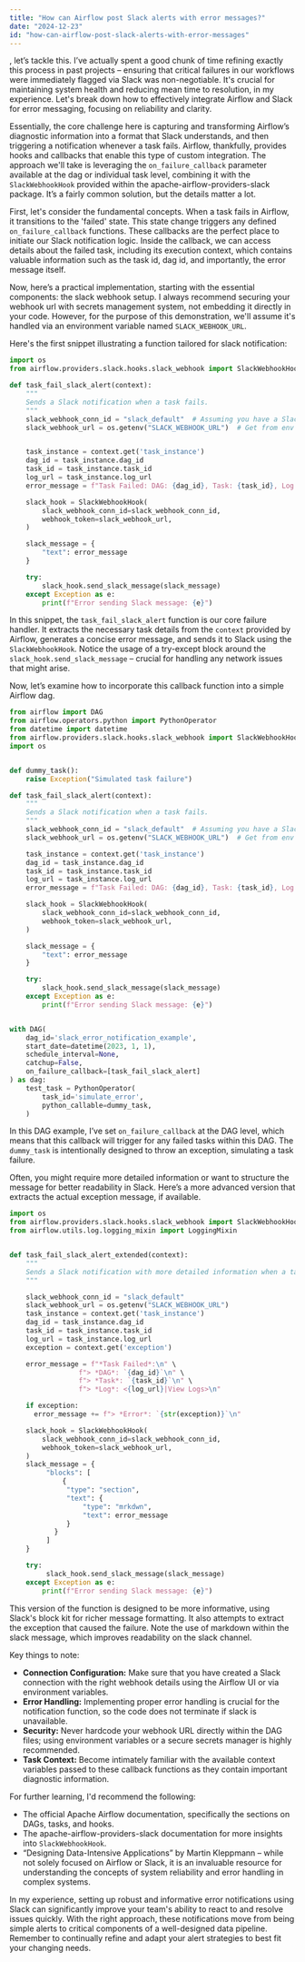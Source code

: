 ```yaml
---
title: "How can Airflow post Slack alerts with error messages?"
date: "2024-12-23"
id: "how-can-airflow-post-slack-alerts-with-error-messages"
---
```


, let’s tackle this. I’ve actually spent a good chunk of time refining exactly this process in past projects – ensuring that critical failures in our workflows were immediately flagged via Slack was non-negotiable. It's crucial for maintaining system health and reducing mean time to resolution, in my experience. Let's break down how to effectively integrate Airflow and Slack for error messaging, focusing on reliability and clarity.

Essentially, the core challenge here is capturing and transforming Airflow’s diagnostic information into a format that Slack understands, and then triggering a notification whenever a task fails. Airflow, thankfully, provides hooks and callbacks that enable this type of custom integration. The approach we'll take is leveraging the `on_failure_callback` parameter available at the dag or individual task level, combining it with the `SlackWebhookHook` provided within the apache-airflow-providers-slack package. It’s a fairly common solution, but the details matter a lot.

First, let's consider the fundamental concepts. When a task fails in Airflow, it transitions to the 'failed' state. This state change triggers any defined `on_failure_callback` functions. These callbacks are the perfect place to initiate our Slack notification logic. Inside the callback, we can access details about the failed task, including its execution context, which contains valuable information such as the task id, dag id, and importantly, the error message itself.

Now, here’s a practical implementation, starting with the essential components: the slack webhook setup. I always recommend securing your webhook url with secrets management system, not embedding it directly in your code. However, for the purpose of this demonstration, we'll assume it's handled via an environment variable named `SLACK_WEBHOOK_URL`.

Here's the first snippet illustrating a function tailored for slack notification:

```python
import os
from airflow.providers.slack.hooks.slack_webhook import SlackWebhookHook

def task_fail_slack_alert(context):
    """
    Sends a Slack notification when a task fails.
    """
    slack_webhook_conn_id = "slack_default"  # Assuming you have a Slack connection in Airflow UI
    slack_webhook_url = os.getenv("SLACK_WEBHOOK_URL")  # Get from env for security


    task_instance = context.get('task_instance')
    dag_id = task_instance.dag_id
    task_id = task_instance.task_id
    log_url = task_instance.log_url
    error_message = f"Task Failed: DAG: {dag_id}, Task: {task_id}, Log: {log_url}."

    slack_hook = SlackWebhookHook(
        slack_webhook_conn_id=slack_webhook_conn_id,
        webhook_token=slack_webhook_url,
    )

    slack_message = {
        "text": error_message
    }

    try:
        slack_hook.send_slack_message(slack_message)
    except Exception as e:
        print(f"Error sending Slack message: {e}")
```

In this snippet, the `task_fail_slack_alert` function is our core failure handler. It extracts the necessary task details from the `context` provided by Airflow, generates a concise error message, and sends it to Slack using the `SlackWebhookHook`. Notice the usage of a try-except block around the `slack_hook.send_slack_message` – crucial for handling any network issues that might arise.

Now, let’s examine how to incorporate this callback function into a simple Airflow dag.

```python
from airflow import DAG
from airflow.operators.python import PythonOperator
from datetime import datetime
from airflow.providers.slack.hooks.slack_webhook import SlackWebhookHook
import os


def dummy_task():
    raise Exception("Simulated task failure")

def task_fail_slack_alert(context):
    """
    Sends a Slack notification when a task fails.
    """
    slack_webhook_conn_id = "slack_default"  # Assuming you have a Slack connection in Airflow UI
    slack_webhook_url = os.getenv("SLACK_WEBHOOK_URL")  # Get from env for security

    task_instance = context.get('task_instance')
    dag_id = task_instance.dag_id
    task_id = task_instance.task_id
    log_url = task_instance.log_url
    error_message = f"Task Failed: DAG: {dag_id}, Task: {task_id}, Log: {log_url}."

    slack_hook = SlackWebhookHook(
        slack_webhook_conn_id=slack_webhook_conn_id,
        webhook_token=slack_webhook_url,
    )

    slack_message = {
        "text": error_message
    }

    try:
        slack_hook.send_slack_message(slack_message)
    except Exception as e:
        print(f"Error sending Slack message: {e}")


with DAG(
    dag_id='slack_error_notification_example',
    start_date=datetime(2023, 1, 1),
    schedule_interval=None,
    catchup=False,
    on_failure_callback=[task_fail_slack_alert]
) as dag:
    test_task = PythonOperator(
        task_id='simulate_error',
        python_callable=dummy_task,
    )
```

In this DAG example, I’ve set `on_failure_callback` at the DAG level, which means that this callback will trigger for any failed tasks within this DAG. The `dummy_task` is intentionally designed to throw an exception, simulating a task failure.

Often, you might require more detailed information or want to structure the message for better readability in Slack. Here’s a more advanced version that extracts the actual exception message, if available.

```python
import os
from airflow.providers.slack.hooks.slack_webhook import SlackWebhookHook
from airflow.utils.log.logging_mixin import LoggingMixin


def task_fail_slack_alert_extended(context):
    """
    Sends a Slack notification with more detailed information when a task fails.
    """

    slack_webhook_conn_id = "slack_default"
    slack_webhook_url = os.getenv("SLACK_WEBHOOK_URL")
    task_instance = context.get('task_instance')
    dag_id = task_instance.dag_id
    task_id = task_instance.task_id
    log_url = task_instance.log_url
    exception = context.get('exception')

    error_message = f"*Task Failed*:\n" \
                 f"> *DAG*: `{dag_id}`\n" \
                 f"> *Task*: `{task_id}`\n" \
                 f"> *Log*: <{log_url}|View Logs>\n"

    if exception:
      error_message += f"> *Error*: `{str(exception)}`\n"

    slack_hook = SlackWebhookHook(
        slack_webhook_conn_id=slack_webhook_conn_id,
        webhook_token=slack_webhook_url,
    )
    slack_message = {
         "blocks": [
             {
              "type": "section",
              "text": {
                  "type": "mrkdwn",
                  "text": error_message
              }
           }
         ]
    }

    try:
         slack_hook.send_slack_message(slack_message)
    except Exception as e:
        print(f"Error sending Slack message: {e}")

```

This version of the function is designed to be more informative, using Slack's block kit for richer message formatting. It also attempts to extract the exception that caused the failure. Note the use of markdown within the slack message, which improves readability on the slack channel.

Key things to note:

*   **Connection Configuration:** Make sure that you have created a Slack connection with the right webhook details using the Airflow UI or via environment variables.
*   **Error Handling:** Implementing proper error handling is crucial for the notification function, so the code does not terminate if slack is unavailable.
*   **Security:** Never hardcode your webhook URL directly within the DAG files; using environment variables or a secure secrets manager is highly recommended.
*   **Task Context:** Become intimately familiar with the available context variables passed to these callback functions as they contain important diagnostic information.

For further learning, I'd recommend the following:

*   The official Apache Airflow documentation, specifically the sections on DAGs, tasks, and hooks.
*   The apache-airflow-providers-slack documentation for more insights into `SlackWebhookHook`.
*   “Designing Data-Intensive Applications” by Martin Kleppmann – while not solely focused on Airflow or Slack, it is an invaluable resource for understanding the concepts of system reliability and error handling in complex systems.

In my experience, setting up robust and informative error notifications using Slack can significantly improve your team's ability to react to and resolve issues quickly. With the right approach, these notifications move from being simple alerts to critical components of a well-designed data pipeline. Remember to continually refine and adapt your alert strategies to best fit your changing needs.
